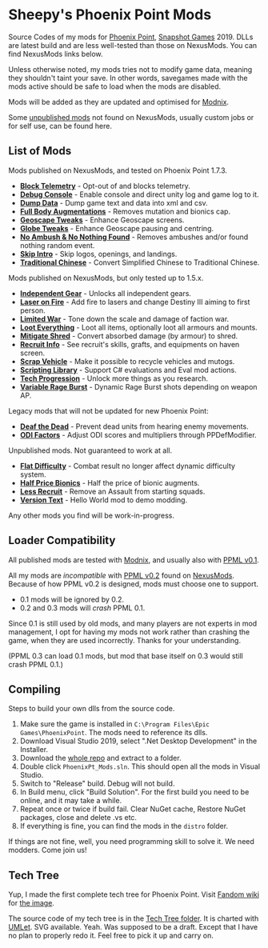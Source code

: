 # Sheepy's Phoenix Point Mods

Source Codes of my mods for [Phoenix Point](https://phoenixpoint.info/), [Snapshot Games](http://www.snapshotgames.com/) 2019.
DLLs are latest build and are less well-tested than those on NexusMods.
You can find NexusMods links below.

Unless otherwise noted, my mods tries not to modify game data,
meaning they shouldn't taint your save.
In other words, savegames made with the mods active should be safe to load when the mods are disabled.

Mods will be added as they are updated and optimised for [Modnix](https://github.com/Sheep-y/Modnix).

Some [unpublished mods](https://github.com/Sheep-y/PhoenixPt-Mods/tree/master/Unpublished) not found on NexusMods,
usually custom jobs or for self use, can be found here.

## List of Mods

Mods published on NexusMods, and tested on Phoenix Point 1.7.3.

* [**Block Telemetry**](https://www.nexusmods.com/phoenixpoint/mods/48/) - Opt-out of and blocks telemetry.
* [**Debug Console**](https://www.nexusmods.com/phoenixpoint/mods/44/) - Enable console and direct unity log and game log to it.
* [**Dump Data**](https://www.nexusmods.com/phoenixpoint/mods/50/) - Dump game text and data into xml and csv.
* [**Full Body Augmentations**](https://www.nexusmods.com/phoenixpoint/mods/33) - Removes mutation and bionics cap.
* [**Geoscape Tweaks**](https://www.nexusmods.com/phoenixpoint/mods/13) - Enhance Geoscape screens.
* [**Globe Tweaks**](https://www.nexusmods.com/phoenixpoint/mods/13) - Enhance Geoscape pausing and centring.
* [**No Ambush & No Nothing Found**](https://www.nexusmods.com/phoenixpoint/mods/12/) - Removes ambushes and/or found nothing random event.
* [**Skip Intro**](https://www.nexusmods.com/phoenixpoint/mods/17) - Skip logos, openings, and landings.
* [**Traditional Chinese**](https://www.nexusmods.com/phoenixpoint/mods/47) - Convert Simplified Chinese to Traditional Chinese.

Mods published on NexusMods, but only tested up to 1.5.x.

* [**Independent Gear**](https://www.nexusmods.com/phoenixpoint/mods/33) - Unlocks all independent gears.
* [**Laser on Fire**](https://www.nexusmods.com/phoenixpoint/mods/33) - Add fire to lasers and change Destiny III aiming to first person.
* [**Limited War**](https://www.nexusmods.com/phoenixpoint/mods/24) - Tone down the scale and damage of faction war.
* [**Loot Everything**](https://www.nexusmods.com/phoenixpoint/mods/33) - Loot all items, optionally loot all armours and mounts.
* [**Mitigate Shred**](https://www.nexusmods.com/phoenixpoint/mods/33) - Convert absorbed damage (by armour) to shred.
* [**Recruit Info**](https://www.nexusmods.com/phoenixpoint/mods/28) - See recruit's skills, grafts, and equipments on haven screen.
* [**Scrap Vehicle**](https://www.nexusmods.com/phoenixpoint/mods/26) - Make it possible to recycle vehicles and mutogs.
* [**Scripting Library**](https://www.nexusmods.com/phoenixpoint/mods/49) - Support C# evaluations and Eval mod actions.
* [**Tech Progression**](https://www.nexusmods.com/phoenixpoint/mods/33) - Unlock more things as you research.
* [**Variable Rage Burst**](https://www.nexusmods.com/phoenixpoint/mods/33) - Dynamic Rage Burst shots depending on weapon AP.

Legacy mods that will not be updated for new Phoenix Point:

* [**Deaf the Dead**](https://www.nexusmods.com/phoenixpoint/mods/45/) - Prevent dead units from hearing enemy movements.
* [**ODI Factors**](https://www.nexusmods.com/phoenixpoint/mods/33) - Adjust ODI scores and multipliers through PPDefModifier.

Unpublished mods.  Not guaranteed to work at all.

* [**Flat Difficulty**](https://github.com/Sheep-y/PhoenixPt-Mods/tree/master/Unpublished/FlatDifficulty) - Combat result no longer affect dynamic difficulty system.
* [**Half Price Bionics**](https://github.com/Sheep-y/PhoenixPt-Mods/tree/master/Unpublished/HalfPriceBionics) - Half the price of bionic augments.
* [**Less Recruit**](https://github.com/Sheep-y/PhoenixPt-Mods/tree/master/Unpublished/LessRecruit) - Remove an Assault from starting squads.
* [**Version Text**](https://github.com/Sheep-y/PhoenixPt-Mods/tree/master/Unpublished/VersionText) - Hello World mod to demo modding.

Any other mods you find will be work-in-progress.

## Loader Compatibility

All published mods are tested with [Modnix](https://github.com/Sheep-y/Modnix),
and usually also with [PPML v0.1](https://github.com/RealityMachina/PhoenixPointModInjector/#readme).

All my mods are *incompatible* with [PPML v0.2](https://github.com/Ijwu/PhoenixPointModLoader/#readme) found on [NexusMods](https://www.nexusmods.com/phoenixpoint/mods/38).
Because of how PPML v0.2 is designed, mods must choose one to support.

* 0.1 mods will be ignored by 0.2.
* 0.2 and 0.3 mods will *crash* PPML 0.1.

Since 0.1 is still used by old mods, and many players are not experts in mod management,
I opt for having my mods not work rather than crashing the game, when they are used incorrectly.
Thanks for your understanding.

(PPML 0.3 can load 0.1 mods, but mod that base itself on 0.3 would still crash PPML 0.1.)

## Compiling

Steps to build your own dlls from the source code.

1. Make sure the game is installed in `C:\Program Files\Epic Games\PhoenixPoint`.  The mods need to reference its dlls.
2. Download Visual Studio 2019, select ".Net Desktop Development" in the Installer.
3. Download the [whole repo](https://github.com/Sheep-y/PhoenixPt-Mods/archive/master.zip) and extract to a folder.
4. Double click `PhoenixPt_Mods.sln`.  This should open all the mods in Visual Studio.
5. Switch to "Release" build.  Debug will not build.
6. In Build menu, click "Build Solution".  For the first build you need to be online, and it may take a while.
7. Repeat once or twice if build fail.  Clear NuGet cache, Restore NuGet packages, close and delete .vs etc.
8. If everything is fine, you can find the mods in the `distro` folder.

If things are not fine, well, you need programming skill to solve it.
We need modders. Come join us!

## Tech Tree

Yup, I made the first complete tech tree for Phoenix Point.
Visit [Fandom wiki](https://phoenixpoint.fandom.com/) for [the image](https://phoenixpoint.fandom.com/wiki/File:Sheepy_Tech_Tree.gif).

The source code of my tech tree is in the [Tech Tree folder](https://github.com/Sheep-y/PhoenixPt-Mods/tree/master/TechTree).
It is charted with [UMLet](https://www.umlet.com/). SVG available.
Yeah.
Was supposed to be a draft.
Except that I have no plan to properly redo it.
Feel free to pick it up and carry on.